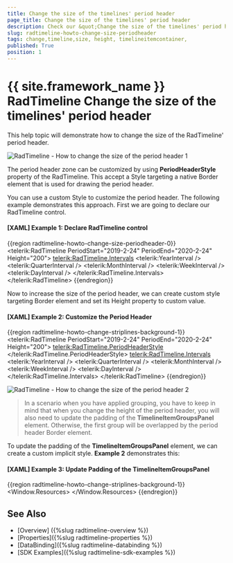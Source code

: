 ```yaml
---
title: Change the size of the timelines' period header
page_title: Change the size of the timelines' period header
description: Check our &quot;Change the size of the timelines' period header&quot; documentation article for the RadTimeline {{ site.framework_name }} control.
slug: radtimeline-howto-change-size-periodheader
tags: change,timeline,size, height, timelineitemcontainer, 
published: True
position: 1
---
```


# {{ site.framework_name }} RadTimeline Change the size of the timelines' period header

This help topic will demonstrate how to change the size of the RadTimeline' period header.

![RadTimeline - How to change the size of the period header 1](images/radtimeline-howto-change-size-periodheader-01.png)

The period header zone can be customized by using __PeriodHeaderStyle__ property of the RadTimeline. This accept a Style targeting a native Border element that is used for drawing the period header. 

You can use a custom Style to customize the period header. The following example demonstrates this approach. First we are going to declare our RadTimeline control.
 
#### __[XAML] Example 1: Declare RadTimeline control__
{{region radtimeline-howto-change-size-periodheader-0}}
	<telerik:RadTimeline PeriodStart="2019-2-24" PeriodEnd="2020-2-24" Height="200">
		<telerik:RadTimeline.Intervals>
			<telerik:YearInterval />
			<telerik:QuarterInterval />
			<telerik:MonthInterval />
			<telerik:WeekInterval />
			<telerik:DayInterval />
		</telerik:RadTimeline.Intervals>
	</telerik:RadTimeline>
{{endregion}}

Now to increase the size of the period header, we can create custom style targeting Border element and set its Height property to custom value.	
	
#### __[XAML] Example 2: Customize the Period Header__
{{region radtimeline-howto-change-striplines-background-1}}
	<telerik:RadTimeline PeriodStart="2019-2-24"
						PeriodEnd="2020-2-24" 
						Height="200">
		<telerik:RadTimeline.PeriodHeaderStyle>
			<Style TargetType="Border">
				<Setter Property="VerticalAlignment" Value="Top"/>
				<Setter Property="BorderBrush" Value="Bisque" />
				<Setter Property="BorderThickness" Value="2" />
				<Setter Property="Height" Value="50" />
			</Style>
		</telerik:RadTimeline.PeriodHeaderStyle>
		<telerik:RadTimeline.Intervals>
			<telerik:YearInterval />
			<telerik:QuarterInterval />
			<telerik:MonthInterval />
			<telerik:WeekInterval />
			<telerik:DayInterval />
		</telerik:RadTimeline.Intervals>
	</telerik:RadTimeline>
{{endregion}}

![RadTimeline - How to change the size of the period header 2](images/radtimeline-howto-change-size-periodheader-02.png)

> In a scenario when you have applied grouping, you have to keep in mind that when you change the height of the period header, you will also need to update the padding of the __TimelineItemGroupsPanel__ element. Otherwise, the first group will be overlapped by the period header Border element.

To update the padding of the __TimelineItemGroupsPanel__ element, we can create a custom implicit style. __Example 2__ demonstrates this:

#### __[XAML] Example 3: Update Padding of the TimelineItemGroupsPanel__
{{region radtimeline-howto-change-striplines-background-1}}
	<Window.Resources>
		<Style TargetType="telerik:TimelineItemContainer" >
			<Setter Property="ItemsPanel">
				<Setter.Value>
					<ItemsPanelTemplate>
						<telerik:TimelineItemGroupsPanel Padding="0 70 0 5" />
					</ItemsPanelTemplate>
				</Setter.Value>
			</Setter>
		</Style>
	</Window.Resources>
{{endregion}}


## See Also
 * [Overview] ({%slug radtimeline-overview %})
 * [Properties]({%slug radtimeline-properties %})
 * [DataBinding]({%slug radtimeline-databinding %})
 * [SDK Examples]({%slug radtimeline-sdk-examples %})
